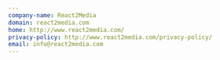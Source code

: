 ```yaml
---
company-name: React2Media
domain: react2media.com
home: http://www.react2media.com/
privacy-policy: http://www.react2media.com/privacy-policy/
email: info@react2media.com
---
```





